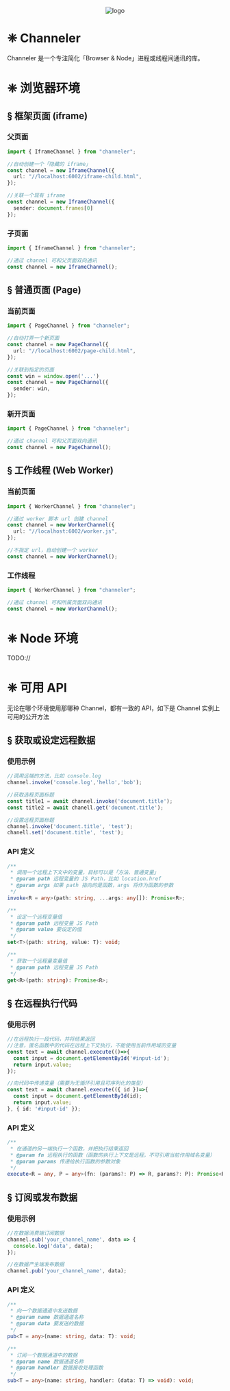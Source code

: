 <center>

![logo](https://img.alicdn.com/tfs/TB1jgooq7L0gK0jSZFtXXXQCXXa-943-94.png)

</center>

# ❈ Channeler

Channeler 是一个专注简化「Browser & Node」进程或线程间通讯的库。

# ❈ 浏览器环境

## § 框架页面 (iframe)

### 父页面
```ts
import { IframeChannel } from "channeler";

//自动创建一个「隐藏的 iframe」
const channel = new IframeChannel({
  url: "//localhost:6002/iframe-child.html",
});

//关联一个现有 iframe
const channel = new IframeChannel({
  sender: document.frames[0]
});

```

### 子页面
```ts
import { IframeChannel } from "channeler";

//通过 channel 可和父页面双向通讯
const channel = new IframeChannel();
```

## § 普通页面 (Page)

### 当前页面
```ts
import { PageChannel } from "channeler";

//自动打弄一个新页面
const channel = new PageChannel({
  url: "//localhost:6002/page-child.html",
});

//关联到指定的页面
const win = window.open('...')
const channel = new PageChannel({
  sender: win,
});
```

### 新开页面
```ts
import { PageChannel } from "channeler";

//通过 channel 可和父页面双向通讯
const channel = new PageChannel();
```

## § 工作线程 (Web Worker)

### 当前页面
```ts
import { WorkerChannel } from "channeler";

//通过 worker 脚本 url 创建 channel
const channel = new WorkerChannel({
  url: "//localhost:6002/worker.js",
});

//不指定 url，自动创建一个 worker
const channel = new WorkerChannel();
```

### 工作线程
```ts
import { WorkerChannel } from "channeler";

//通过 channel 可和所属页面双向通讯
const channel = new WorkerChannel();
```

# ❈ Node 环境

TODO://


# ❈ 可用 API

无论在哪个环境使用那哪种 Channel，都有一致的 API，如下是 Channel 实例上可用的公开方法

## § 获取或设定远程数据

### 使用示例
```ts
//调用远端的方法，比如 console.log
channel.invoke('console.log','hello','bob');

//获取选程页面标题
const title1 = await channel.invoke('document.title');
const title2 = await chanell.get('document.title');

//设置远程页面标题
channel.invoke('document.title', 'test');
chanell.set('document.title', 'test');
```

### API 定义
```ts
/**
 * 调用一个远程上下文中的变量，目标可以是「方法、普通变量」
 * @param path 远程变量的 JS Path，比如 location.href
 * @param args 如果 path 指向的是函数，args 将作为函数的参数
 */
invoke<R = any>(path: string, ...args: any[]): Promise<R>;

/**
 * 设定一个远程变量值
 * @param path 远程变量 JS Path
 * @param value 要设定的值
 */
set<T>(path: string, value: T): void;

/**
 * 获取一个远程量变量值
 * @param path 远程变量 JS Path
 */
get<R>(path: string): Promise<R>;
```

## § 在远程执行代码

### 使用示例
```ts
//在远程执行一段代码，并将结果返回
//注意，匿名函数中的代码在远程上下文执行，不能使用当前作用域的变量
const text = await channel.execute(()=>{
  const input = document.getElementById('#input-id');
  return input.value;
});

//向代码中传递变量（需要为无循环引用且可序列化的类型）
const text = await channel.execute(({ id })=>{
  const input = document.getElementById(id);
  return input.value;
}, { id: '#input-id' });
```

### API 定义
```ts
/**
 * 在通道的另一端执行一个函数，并把执行结果返回
 * @param fn 远程执行的函数（函数的执行上下文是远程，不可引用当前作用域名变量）
 * @param params 传递给执行函数的参数对象
 */
execute<R = any, P = any>(fn: (params?: P) => R, params?: P): Promise<R>;
```

## § 订阅或发布数据
### 使用示例
```ts
//在数据消费端订阅数据
channel.sub('your_channel_name', data => {
  console.log('data', data);
});

//在数据产生端发布数据
channel.pub('your_channel_name', data);
```

### API 定义
```ts
/**
 * 向一个数据通道中发送数据
 * @param name 数据通道名称
 * @param data 要发送的数据
 */
pub<T = any>(name: string, data: T): void;

/**
 * 订阅一个数据通道中的数据
 * @param name 数据通道名称
 * @param handler 数据接收处理函数
 */
sub<T = any>(name: string, handler: (data: T) => void): void;
```